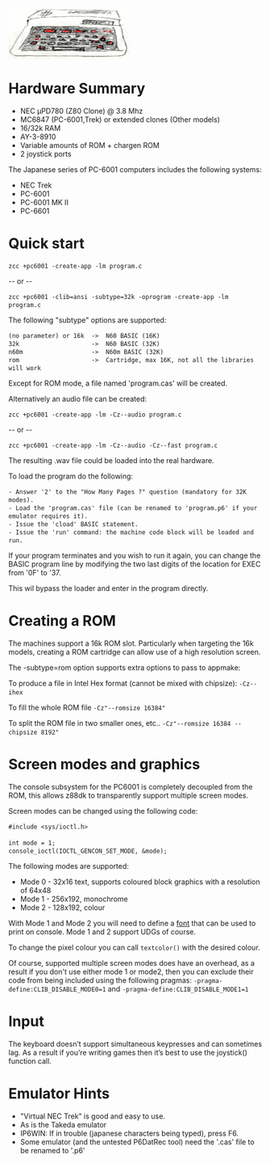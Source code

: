 ![](images/platform/pc6001c.gif)

# Hardware Summary

* NEC µPD780 (Z80 Clone) @ 3.8 Mhz
* MC6847 (PC-6001,Trek) or extended clones (Other models)
* 16/32k RAM
* AY-3-8910
* Variable amounts of ROM + chargen ROM
* 2 joystick ports

The Japanese series of PC-6001 computers includes the following systems:

* NEC Trek
* PC-6001
* PC-6001 MK II
* PC-6601

# Quick start

    zcc +pc6001 -create-app -lm program.c

-- or --

    zcc +pc6001 -clib=ansi -subtype=32k -oprogram -create-app -lm program.c

The following "subtype" options are supported:

    (no parameter) or 16k  ->  N60 BASIC (16K)
    32k                    ->  N60 BASIC (32K)
    n60m                   ->  N60m BASIC (32K)
    rom                    ->  Cartridge, max 16K, not all the libraries will work

Except for ROM mode, a file named 'program.cas' will be created.

Alternatively an audio file can be created:

    zcc +pc6001 -create-app -lm -Cz--audio program.c

-- or --

    zcc +pc6001 -create-app -lm -Cz--audio -Cz--fast program.c

The resulting .wav file could be loaded into the real hardware.

To load the program do the following:

	- Answer '2' to the "How Many Pages ?" question (mandatory for 32K modes).
	- Load the 'program.cas' file (can be renamed to 'program.p6' if your emulator requires it).
	- Issue the 'cload' BASIC statement.
	- Issue the 'run' command: the machine code block will be loaded and run.
	
If your program terminates and you wish to run it again, you can change the BASIC program line by modifying the two last digits of the location for EXEC from '0F' to '37.

This wil bypass the loader and enter in the program directly.


# Creating a ROM

The machines support a 16k ROM slot. Particularly when targeting the 16k models, creating a ROM cartridge can allow use of a high resolution screen.

The -subtype=rom option supports extra options to pass to appmake:

To produce a file in Intel Hex format (cannot be mixed with chipsize):
`-Cz--ihex` 

To fill the whole ROM file
`-Cz"--romsize 16384"`

To split the ROM file in two smaller ones, etc..
`-Cz"--romsize 16384 --chipsize 8192"`

# Screen modes and graphics

The console subsystem for the PC6001 is completely decoupled from the ROM, this allows z88dk to transparently support multiple screen modes.

Screen modes can be changed using the following code:

    #include <sys/ioctl.h>

    int mode = 1;
    console_ioctl(IOCTL_GENCON_SET_MODE, &mode);

The following modes are supported:

* Mode 0 - 32x16 text, supports coloured block graphics with a resolution of 64x48
* Mode 1 - 256x192, monochrome
* Mode 2 - 128x192, colour

With Mode 1 and Mode 2 you will need to define a [font](https://github.com/z88dk/z88dk/wiki/Classic-GenericConsole#defining-a-custom-font) that can be used to print on console. Mode 1 and 2 support UDGs of course.

To change the pixel colour you can call `textcolor()` with the desired colour.

Of course, supported multiple screen modes does have an overhead, as a result if you don't use either mode 1 or mode2, then you can exclude their code from being included using the following pragmas: `-pragma-define:CLIB_DISABLE_MODE0=1` and `-pragma-define:CLIB_DISABLE_MODE1=1`
	
# Input

The keyboard doesn’t support simultaneous keypresses and can sometimes lag. As a result if you’re writing games then it’s best to use the joystick() function call. 



# Emulator Hints

* "Virtual NEC Trek" is good and easy to use.
* As is the Takeda emulator
* IP6WIN: If in trouble (japanese characters being typed), press F6.
* Some emulator (and the untested P6DatRec tool) need the '.cas' file to be renamed to '.p6'
	